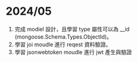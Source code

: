 # 2024/05

1. 完成 modiel 設計，且學習 type 屬性可以為 \_\_id (mongoose.Schema.Types.ObjectId)。
2. 學習 joi moudle 進行 reqest 資料驗證。
3. 學習 jsonwebtoken moudle 進行 jwt 產生與驗證
